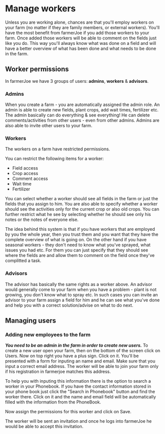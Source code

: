 # Manage workers

Unless you are working alone, chances are that you'll employ workers on your farm (no matter if they are family members, or external workers). You'll have the most benefit from farmerJoe if you add those workers to your farm. 
Once added those workers will be able to comment on the fields just like you do. This way you'll always know what was done on a field and will have a better overview of what has been done and what needs to be done in the farm.

## Worker permissions
In farmerJoe we have 3 groups of users: **admins**, **workers** & **advisors**.  

### Admins
When you create a farm - you are automatically assigned the admin role. An admin is able to create new fields, plant crops, add wait times, fertilizer etc. The admin basically can do everything & see everything! He can delete comments/activities from other users - even from other admins. Admins are also able to invite other users to your farm.

### Workers
The workers on a farm have restricted permissions. 

You can restrict the following items for a worker:
* Field access
* Crop access
* Comment access
* Wait time
* Fertilizer

You can select whether a worker should see all fields in the farm or just the fields that you assign to him. You are also able to specify whether a worker should see the activities only for the current crop or also old crops. You can further restrict what he see by selecting whether he should see only his notes or the notes of everyone else.

The idea behind this system is that if you have workers that are employed by you the whole year, then you trust them and you want that they have the complete overview of what is going on. On the other hand if you have seasonal workers - they don't need to know what you've sprayed, what issues you had etc. For them you can just specify that they should see where the fields are and allow them to comment on the field once they've complitted a task.

### Advisors
The advisor has basically the same rights as a worker above. An advisor would generally come to your farm when you have a problem - plant is not growing, you don't know what to spray etc. In such cases you can invite an advisor to your farm assign a field for him and he can see what you've done and help you with a correct solution/advise on what to do next.

## Managing users

### Adding new employees to the farm
_**You need to be an admin in the farm in order to create new users.**_
To create a new user open your farm, then on the bottom of the screen click on Users. Now on top right you have a plus sign. Click on it. You'll be presented with a form for inputing an name and email. Make sure that you input a correct email address. The worker will be able to join your farm only if his registration in farmerjoe matches this address. 

To help you with inputing this information there is the option to search a worker in your Phonebook. If you have the contact information stored in your phone book just click the "Search in Phonebook" button and find the worker there. Click on it and the name and email field will be automatically filled with the information from the PhoneBook.

Now assign the permissions for this worker and click on Save.

The worker will be sent an invitation and once he logs into farmerJoe he would be able to accept this invitation.
